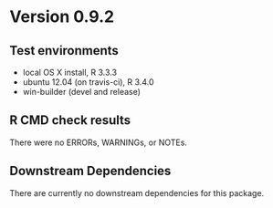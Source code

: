 # Version 0.9.2

## Test environments

* local OS X install, R 3.3.3
* ubuntu 12.04 (on travis-ci), R 3.4.0
* win-builder (devel and release)

## R CMD check results

There were no ERRORs, WARNINGs, or NOTEs. 

## Downstream Dependencies

There are currently no downstream dependencies for this package.
